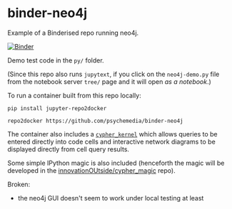 # binder-neo4j

Example of a Binderised repo running neo4j.

[![Binder](https://mybinder.org/badge_logo.svg)](https://mybinder.org/v2/gh/psychemedia/binder-neo4j/master)

Demo test code in the `py/` folder.

(Since this repo also runs `jupytext`, if you  click on the `neo4j-demo.py` file from the notebook server `tree/` page and it will open *as a notebook*.)


To run a container built from this repo locally:

```
pip install jupyter-repo2docker

repo2docker https://github.com/psychemedia/binder-neo4j

```

The container also includes a [`cypher_kernel`](https://github.com/HelgeCPH/cypher_kernel) which allows queries to be entered directly into code cells and interactive network diagrams to be displayed directly from cell query results.

Some simple IPython magic is also included (henceforth the magic will be developed in the [innovationOUtside/cypher_magic](https://github.com/innovationOUtside/cypher_magic) repo).

Broken:

- the neo4j GUI doesn't seem to work under local testing at least

